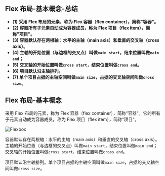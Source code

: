## Flex 布局-基本概念-总结

- **(1) 采用 Flex 布局的元素，称为 Flex 容器（flex container），简称"容器"。**
- **(2) 容器所有子元素自动成为容器成员，称为 Flex 项目（flex item），简称"项目"。**
- **(3) 容器默认存在两根轴：水平的主轴（main axis）和垂直的交叉轴（cross axis）。**
- **(4) 主轴的开始位置（与边框的交叉点）叫做`main start`，结束位置叫做`main end`；**
- **(5) 交叉轴的开始位置叫做`cross start`，结束位置叫做`cross end`。**
- **(6) 项目默认沿主轴排列。**
- **(7) 单个项目占据的主轴空间叫做`main size`，占据的交叉轴空间叫做`cross size`。**

## Flex 布局-基本概念

采用 Flex 布局的元素，称为 Flex 容器（flex container），简称"容器"。它的所有子元素自动成为容器成员，称为 Flex 项目（flex item），简称"项目"。

![Flexbox](https://www.ruanyifeng.com/blogimg/asset/2015/bg2015071004.png)

容器默认存在两根轴：水平的主轴（main axis）和垂直的交叉轴（cross axis）。主轴的开始位置（与边框的交叉点）叫做`main start`，结束位置叫做`main end`；交叉轴的开始位置叫做`cross start`，结束位置叫做`cross end`。

项目默认沿主轴排列。单个项目占据的主轴空间叫做`main size`，占据的交叉轴空间叫做`cross size`。
